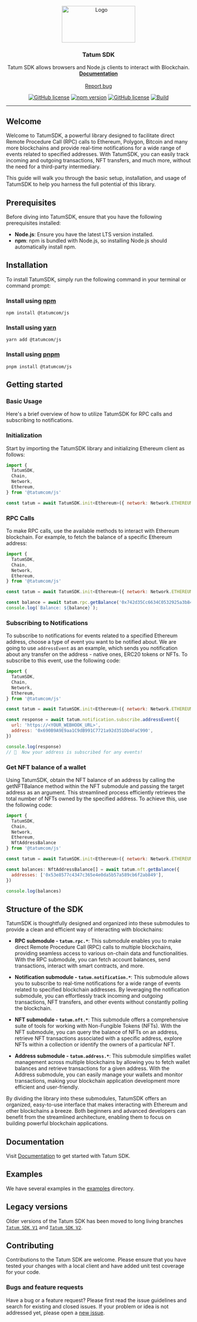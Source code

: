 <p align="center">
  <a href="https://tatum.com/">
    <img src="https://assets-global.website-files.com/62624e283b503f3e68275638/62624e283b503fde012757c1_Light.svg" alt="Logo" width="200" height="100">
  </a>
</p>

<h3 align="center">
Tatum
SDK</h3>

<p align="center">
  Tatum SDK allows browsers and Node.js clients to interact with Blockchain.
  <br>
  <a href="https://docs.tatum.com/"><strong>Documentation</strong></a>
  <br>
  <br>
  <a href="https://github.com/tatumio/tatum-js/issues/new?assignees=-&labels=bug&template=bug_report.yml">Report bug</a>
</p>

<div align="center">

<a href="">[![GitHub license](https://img.shields.io/npm/dm/@tatumcom/js)](https://img.shields.io/npm/dm/@tatumcom/js)</a>
<a href="">[![npm version](https://img.shields.io/npm/v/@tatumcom/js.svg?style=flat-square)](https://www.npmjs.com/package/@tatumcom/js)</a>
<a href="">[![GitHub license](https://img.shields.io/badge/license-MIT-blue.svg)](https://github.com/tatumio/tatum-js/blob/master/LICENSE.txt)</a>
<a href="">[![Build](https://img.shields.io/github/actions/workflow/status/tatumio/tatum-js/build.yml?branch=master)](https://img.shields.io/github/actions/workflow/status/tatumio/tatum-js/build.yml?branch=master)</a>

</div>
<hr>

## Welcome

Welcome to TatumSDK, a powerful library designed to facilitate direct Remote Procedure Call (RPC) calls to Ethereum, Polygon, Bitcoin and many more blockchains and provide real-time notifications for a wide range of events related to specified addresses. With TatumSDK, you can easily track incoming and outgoing transactions, NFT transfers, and much more, without the need for a third-party intermediary.

This guide will walk you through the basic setup, installation, and usage of TatumSDK to help you harness the full potential of this library.

## Prerequisites
Before diving into TatumSDK, ensure that you have the following prerequisites installed:

* **Node.js**: Ensure you have the latest LTS version installed.
* **npm**: npm is bundled with Node.js, so installing Node.js should automatically install npm.

## Installation
To install TatumSDK, simply run the following command in your terminal or command prompt:

### Install using [npm](https://www.npmjs.com/)

```console
npm install @tatumcom/js
```

### Install using [yarn](https://yarnpkg.com/)

```console
yarn add @tatumcom/js
```

### Install using [pnpm](https://pnpm.io/)

```console
pnpm install @tatumcom/js
```

## Getting started

### Basic Usage
Here's a brief overview of how to utilize TatumSDK for RPC calls and subscribing to notifications.

### Initialization
Start by importing the TatumSDK library and initializing Ethereum client as follows:

```js
import {
  TatumSDK,
  Chain,
  Network,
  Ethereum,
} from '@tatumcom/js'

const tatum = await TatumSDK.init<Ethereum>({ network: Network.ETHEREUM })
```

### RPC Calls
To make RPC calls, use the available methods to interact with Ethereum blockchain. For example, to fetch the balance of a specific Ethereum address:

```js
import {
  TatumSDK,
  Chain,
  Network,
  Ethereum,
} from '@tatumcom/js'

const tatum = await TatumSDK.init<Ethereum>({ network: Network.ETHEREUM })

const balance = await tatum.rpc.getBalance('0x742d35Cc6634C0532925a3b844Bc454e4438f44e');
console.log(`Balance: ${balance}`);
```
### Subscribing to Notifications
To subscribe to notifications for events related to a specified Ethereum address, choose a type of event you want to be notified about.
We are going to use `addressEvent` as an example, which sends you notification about any transfer on the address - native ones, ERC20 tokens or NFTs. To subscribe to this event, use the following code:

```js
import {
  TatumSDK,
  Chain,
  Network,
  Ethereum,
} from '@tatumcom/js'

const tatum = await TatumSDK.init<Ethereum>({ network: Network.ETHEREUM })

const response = await tatum.notification.subscribe.addressEvent({
  url: 'https://<YOUR_WEBHOOK_URL>',
  address: '0x690B9A9E9aa1C9dB991C7721a92d351Db4FaC990',
})

console.log(response)
// 🎉  Now your address is subscribed for any events!
```

### Get NFT balance of a wallet
Using TatumSDK, obtain the NFT balance of an address by calling the getNFTBalance method within the NFT submodule and passing the target address as an argument. This streamlined process efficiently retrieves the total number of NFTs owned by the specified address. To achieve this, use the following code:

```js
import {
  TatumSDK,
  Chain,
  Network,
  Ethereum,
  NftAddressBalance
} from '@tatumcom/js'

const tatum = await TatumSDK.init<Ethereum>({ network: Network.ETHEREUM })

const balances: NftAddressBalance[] = await tatum.nft.getBalance({
  addresses: ['0x53e8577c4347c365e4e0da5b57a589cb6f2ab849'],
})

console.log(balances)
```
## Structure of the SDK
TatumSDK is thoughtfully designed and organized into these submodules to provide a clean and efficient way of interacting with blockchains:

* **RPC submodule - `tatum.rpc.*`**: This submodule enables you to make direct Remote Procedure Call (RPC) calls to multiple blockchains, providing seamless access to various on-chain data and functionalities. With the RPC submodule, you can fetch account balances, send transactions, interact with smart contracts, and more.

* **Notification submodule - `tatum.notification.*`**: This submodule allows you to subscribe to real-time notifications for a wide range of events related to specified blockchain addresses. By leveraging the notification submodule, you can effortlessly track incoming and outgoing transactions, NFT transfers, and other events without constantly polling the blockchain.

* **NFT submodule - `tatum.nft.*`**: This submodule offers a comprehensive suite of tools for working with Non-Fungible Tokens (NFTs). With the NFT submodule, you can query the balance of NFTs on an address, retrieve NFT transactions associated with a specific address, explore NFTs within a collection or identify the owners of a particular NFT.

* **Address submodule - `tatum.address.*`**: This submodule simplifies wallet management across multiple blockchains by allowing you to fetch wallet balances and retrieve transactions for a given address. With the Address submodule, you can easily manage your wallets and monitor transactions, making your blockchain application development more efficient and user-friendly.

By dividing the library into these submodules, TatumSDK offers an organized, easy-to-use interface that makes interacting with Ethereum and other blockchains a breeze. Both beginners and advanced developers can benefit from the streamlined architecture, enabling them to focus on building powerful blockchain applications.


## Documentation

Visit [Documentation](https://docs.tatum.com) to get started with Tatum SDK.

## Examples

We have several examples in the [examples](https://github.com/tatumio/tatum-js/tree/master/examples) directory.

## Legacy versions

Older versions of the Tatum SDK has been moved to long living branches [`Tatum SDK V1`](https://github.com/tatumio/tatum-js/tree/v1) and [`Tatum SDK V2`](https://github.com/tatumio/tatum-js/tree/v2).

## Contributing

Contributions to the Tatum SDK are welcome. Please ensure that you have tested your changes with a local client and have added unit test coverage for your code.
### Bugs and feature requests

Have a bug or a feature request? Please first read the issue guidelines and search for existing and closed issues. If your problem or idea is not addressed yet, please open a [new issue](https://github.com/tatumio/tatum-js/issues/new/choose).
